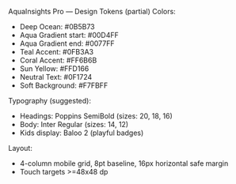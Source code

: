 AquaInsights Pro — Design Tokens (partial)
Colors:
- Deep Ocean: #0B5B73
- Aqua Gradient start: #00D4FF
- Aqua Gradient end: #0077FF
- Teal Accent: #0FB3A3
- Coral Accent: #FF6B6B
- Sun Yellow: #FFD166
- Neutral Text: #0F1724
- Soft Background: #F7FBFF

Typography (suggested):
- Headings: Poppins SemiBold (sizes: 20, 18, 16)
- Body: Inter Regular (sizes: 14, 12)
- Kids display: Baloo 2 (playful badges)

Layout:
- 4-column mobile grid, 8pt baseline, 16px horizontal safe margin
- Touch targets >=48x48 dp
